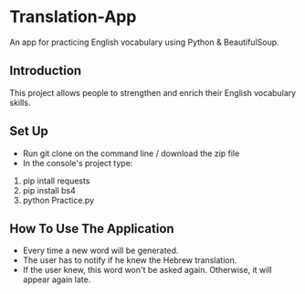 # Translation-App
An app for practicing English vocabulary using Python & BeautifulSoup.

## Introduction
This project allows people to strengthen and enrich their English vocabulary skills.

## Set Up
- Run git clone on the command line / download the zip file
- In the console's project type:
1. pip intall requests
2. pip install bs4
3. python Practice.py

## How To Use The Application
- Every time a new word will be generated. 
- The user has to notify if he knew the Hebrew translation.
- If the user knew, this word won't be asked again. Otherwise, it will appear again late.
